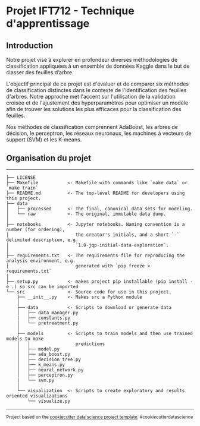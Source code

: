 Projet IFT712 - Technique d'apprentissage
==============================


## Introduction

Notre projet vise à explorer en profondeur diverses méthodologies de classification appliquées à un ensemble de données Kaggle dans le but de classer des feuilles d’arbre.

L'objectif principal de ce projet est d'évaluer et de comparer six méthodes de classification distinctes dans le contexte de l'identification des feuilles d'arbres. Notre approche met l'accent sur l'utilisation de la validation croisée et de l'ajustement des hyperparamètres pour optimiser un modèle afin de trouver les solutions les plus efficaces pour la classification des feuilles.

Nos méthodes de classification comprennent AdaBoost, les arbres de décision, le perceptron, les réseaux neuronaux, les machines à vecteurs de support (SVM) et les K-means. 


## Organisation du projet 

------------

    ├── LICENSE
    ├── Makefile           <- Makefile with commands like `make data` or `make train`
    ├── README.md          <- The top-level README for developers using this project.
    ├── data
    │   ├── processed      <- The final, canonical data sets for modeling.
    │   └── raw            <- The original, immutable data dump.
    │
    ├── notebooks          <- Jupyter notebooks. Naming convention is a number (for ordering),
    │                         the creator's initials, and a short `-` delimited description, e.g.
    │                         `1.0-jqp-initial-data-exploration`.
    │
    ├── requirements.txt   <- The requirements file for reproducing the analysis environment, e.g.
    │                         generated with `pip freeze > requirements.txt`
    │
    ├── setup.py           <- makes project pip installable (pip install -e .) so src can be imported
    └── src                <- Source code for use in this project.
        ├── __init__.py    <- Makes src a Python module
        │
        ├── data           <- Scripts to download or generate data
        │   ├── data_manager.py
        |   ├── constants.py
        │   └── pretreatment.py
        │
        ├── models         <- Scripts to train models and then use trained models to make
        │   │                 predictions
        │   ├── model.py
        │   ├── ada_boost.py
        │   ├── decision_tree.py
        │   ├── k_means.py
        │   ├── neural_network.py
        │   ├── perceptron.py
        |   └── svm.py
        │
        └── visualization  <- Scripts to create exploratory and results oriented visualizations
            └── visualize.py


--------

<p><small>Project based on the <a target="_blank" href="https://drivendata.github.io/cookiecutter-data-science/">cookiecutter data science project template</a>. #cookiecutterdatascience</small></p>
